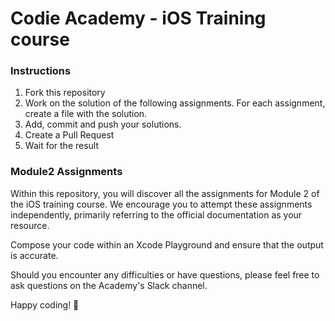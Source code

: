 # Codie Academy - iOS Training course

### Instructions 
1. Fork this repository
2. Work on the solution of the following assignments. For each assignment, create a file with the solution.
3. Add, commit and push your solutions.
4. Create a Pull Request
5. Wait for the result

### Module2 Assignments
Within this repository, you will discover all the assignments for Module 2 of the iOS training course. We encourage you to attempt these assignments independently, primarily referring to the official documentation as your resource.

Compose your code within an Xcode Playground and ensure that the output is accurate.

Should you encounter any difficulties or have questions, please feel free to ask questions on the Academy's Slack channel.

Happy coding! 🚀

